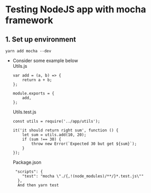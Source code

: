 # Testing NodeJS app with mocha framework


## 1. Set up environment
```
yarn add mocha --dev
```
- Consider some example below <br>
    Utils.js
    ```
    var add = (a, b) => {
        return a + b;
    };

    module.exports = {
        add,
    };
    ```
    Utils.test.js
    ```
    const utils = require('../app/utils');

    it('it should return right sum', function () {
        let sum = utils.add(10, 20);
        if (sum !== 30) {
            throw new Error(`Expected 30 but get ${sum}`);
        }
    });
    ```
    Package.json
    ```
     "scripts": {
        "test": "mocha \"./{,!(node_modules)/**/}*.test.js\""
      },
      And then yarn test
    ```
